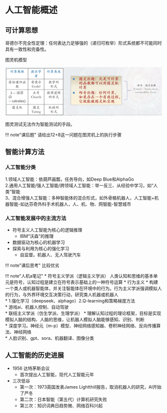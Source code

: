 # 人工智能概述
## 可计算思想
哥德尔不完全性定理：任何表达力足够强的（递归可枚举）形式系统都不可能同时具有一致性和完备性。  

图灵机模型  

![计算](figure/p1.png)

图灵测试无法作为智能测试的手段。  

!!! note"课后题"
    请给出12+8这一问题在图灵机上的执行步骤

## 智能计算方法
### 人工智能分类
1.领域人工智能：依葫芦画瓢，任务导向，如Deep Blue和AlphaGo  
2.通用人工智能/强人工智能/跨领域人工智能：举一反三、从经验中学习，如“人类”智能  
3、混合增强人工智能：多种智能体的混合形式，如外骨骼机器人，人工智能+机器智能-如达芬奇外科手术机器人，人、机、物、网智能-智慧城市  

### 人工智能发展中的主流方法

* 符号主义人工智能为核心的逻辑推理  
    * IBM“沃森”的推理
* 数据驱动为核心的机器学习
* 探索与利用为核心的强化学习
    * 自监督。机器人、无人驾驶汽车

!!! note"课后思考"
    比较优劣

!!! note"人机a笔记"
    * 符号主义学派（逻辑主义学派）
        人类认知和思维的基本单元是符号，认知过程是建立在符号表示基础上的一种符号运算
    * 行为主义
        * 构建一个类人或机器智能体，并关注智能体在环境中的行为。行为主义学派强调模拟人的行为，与外界环境交互决策行动，研究类人机器或机器人  
        * 1.强化学习（deepseek、alphago）2.Q-learning和策略梯度方法  
        * 游戏ai、机器人控制、自动驾驶  
    * 联结主义学派（仿生学派、生理学派）
        * 理解认知过程的理论框架，目标是实现模拟人脑的结构、人脑的思维，让机器人模拟人脑能够感知、识别、判断  
        * 深度学习。神经元（m-p）模型、神经网络感知器、卷积神经网络、反向传播算法、神经网络  
        * 人脸识别、gpt、sora、机器翻译、图像分类  

## 人工智能的历史进展
* 1956 达特茅斯会议
    * 首次提出人工智能，现代人工智能元年
* 三次低谷
    * 第一次：1973英国发表James Lightthill报告，取消机器人的研究，AI开始了严冬
    * 第二次：日本智能（第五代）计算机研究失败
    * 第三次：知识词典日趋势微、网络百科兴起

